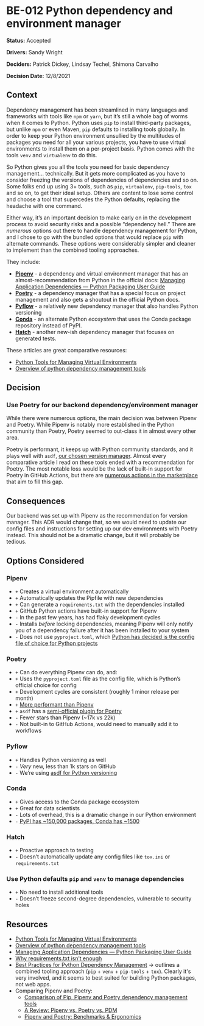 # BE-012 Python dependency and environment manager

**Status:** Accepted

**Drivers:** Sandy Wright

**Deciders:** Patrick Dickey, Lindsay Techel, Shimona Carvalho

**Decision Date:** 12/8/2021

## Context

Dependency management has been streamlined in many languages and frameworks with tools like `npm` or `yarn`, but it’s still a whole bag of worms when it comes to Python. Python uses `pip` to install third-party packages, but unlike `npm` or even Maven, `pip` defaults to installing tools globally. In order to keep your Python environment unsullied by the multitudes of packages you need for all your various projects, you have to use virtual environments to install them on a per-project basis. Python comes with the tools `venv` and `virtualenv` to do this.

So Python gives you all the tools you need for basic dependency management… technically. But it gets more complicated as you have to consider freezing the versions of dependencies of dependencies and so on. Some folks end up using 3+ tools, such as `pip`, `virtualenv`, `pip-tools`, `tox` and so on, to get their ideal setup. Others are content to lose some control and choose a tool that supercedes the Python defaults, replacing the headache with one command.

Either way, it’s an important decision to make early on in the development process to avoid security risks and a possible “dependency hell.” There are _numerous_ options out there to handle dependency management for Python, and I chose to go with the bundled options that would replace `pip` with alternate commands. These options were considerably simpler and cleaner to implement than the combined tooling approaches.

They include:

- [**Pipenv**](https://pipenv.pypa.io/en/latest/) - a dependency and virtual environment manager that has an almost-recommendation from Python in the official docs: [Managing Application Dependencies — Python Packaging User Guide](https://packaging.python.org/tutorials/managing-dependencies/)
- [**Poetry**](https://python-poetry.org/) - a dependency manager that has a special focus on project management and also gets a shoutout in the official Python docs.
- [**Pyflow**](https://github.com/David-OConnor/pyflow) - a relatively new dependency manager that also handles Python versioning
- [**Conda**](https://docs.conda.io/en/latest/) - an alternate Python _ecosystem_ that uses the Conda package repository instead of PyPI.
- [**Hatch**](https://github.com/ofek/hatch) - another new-ish dependency manager that focuses on generated tests.

These articles are great comparative resources:

- [Python Tools for Managing Virtual Environments](https://dev.to/bowmanjd/python-tools-for-managing-virtual-environments-3bko)
- [Overview of python dependency management tools](https://modelpredict.com/python-dependency-management-tools)

## Decision

### Use Poetry for our backend dependency/environment manager

While there were numerous options, the main decision was between Pipenv and Poetry. While Pipenv is notably more established in the Python community than Poetry, Poetry seemed to out-class it in almost every other area.

Poetry is performant, it keeps up with Python community standards, and it plays well with `asdf`, [our chosen version manager](https://truss-dds.atlassian.net/wiki/spaces/SPP/pages/56950789). Almost every comparative article I read on these tools ended with a recommendation for Poetry. The most notable loss would be the lack of built-in support for Poetry in GitHub Actions, but there are [numerous actions in the marketplace](https://github.com/marketplace?type=actions&query=poetry+) that aim to fill this gap.

## Consequences

Our backend was set up with Pipenv as the recommendation for version manager. This ADR would change that, so we would need to update our config files and instructions for setting up our dev environments with Poetry instead. This should not be a dramatic change, but it will probably be tedious.

## Options Considered

### Pipenv

- `+` Creates a virtual environment automatically
- `+` Automatically updates the Pipfile with new dependencies
- `+` Can generate a `requirements.txt` with the dependencies installed
- `+` GitHub Python actions have built-in support for Pipenv
- `-` In the past few years, has had flaky development cycles
- `-` Installs _before_ locking dependencies, meaning Pipenv will only notify you of a dependency failure after it has been installed to your system
- `-` Does not use `pyproject.toml`, which [Python has decided is the config file of choice for Python projects](https://www.python.org/dev/peps/pep-0621/)

### Poetry

- `+` Can do everything Pipenv can do, and:
- `+` Uses the `pyproject.toml` file as the config file, which is Python’s official choice for config
- `+` Development cycles are consistent (roughly 1 minor release per month)
- `+` [More performant than Pipenv](https://dev.to/frostming/a-review-pipenv-vs-poetry-vs-pdm-39b4)
- `+` `asdf` has a [semi-official plugin for Poetry](https://github.com/asdf-community/asdf-poetry)
- `-` Fewer stars than Pipenv (~17k vs 22k)
- `-` Not built-in to GitHub Actions, would need to manually add it to workflows

### Pyflow

- `+` Handles Python versioning as well
- `-` _Very_ new, less than 1k stars on GitHub
- `-` We’re using [asdf for Python versioning](https://truss-dds.atlassian.net/wiki/spaces/SPP/pages/56950789)

### Conda

- `+` Gives access to the Conda package ecosystem
- `+` Great for data scientists
- `-` Lots of overhead, this is a dramatic change in our Python environment
- `-` [PyPI has ~150,000 packages, Conda has ~1500](https://dev.to/bowmanjd/python-tools-for-managing-virtual-environments-3bko#conda)

### Hatch

- `+` Proactive approach to testing
- `-` Doesn’t automatically update any config files like `tox.ini` or `requirements.txt`

### Use Python defaults `pip` and `venv` to manage dependencies

- `+` No need to install additional tools
- `-` Doesn’t freeze second-degree dependencies, vulnerable to security holes

## Resources

- [Python Tools for Managing Virtual Environments](https://dev.to/bowmanjd/python-tools-for-managing-virtual-environments-3bko)
- [Overview of python dependency management tools](https://modelpredict.com/python-dependency-management-tools)
- [Managing Application Dependencies — Python Packaging User Guide](https://packaging.python.org/tutorials/managing-dependencies/)
- [Why requirements.txt isn’t enough](https://modelpredict.com/wht-requirements-txt-is-not-enough)
- [Best Practices for Python Dependency Management](https://medium.com/knerd/best-practices-for-python-dependency-management-cc8d1913db82) → outlines a combined tooling approach (`pip` + `venv` + `pip-tools` + `tox`). Clearly it's very involved, and it seems to best suited for building Python packages, not web apps.
- Comparing Pipenv and Poetry:
  - [Comparison of Pip, Pipenv and Poetry dependency management tools](https://remastr.com/blog/pip-pipenv-poetry-comparison)
  - [A Review: Pipenv vs. Poetry vs. PDM](https://dev.to/frostming/a-review-pipenv-vs-poetry-vs-pdm-39b4)
  - [Pipenv and Poetry: Benchmarks & Ergonomics](https://johnfraney.ca/posts/2019/03/06/pipenv-poetry-benchmarks-ergonomics/)
